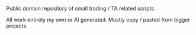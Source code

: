 Public domain repository of small trading / TA related scripts. 

All work entirely my own or AI generated. Mostly copy / pasted from bigger projects. 
